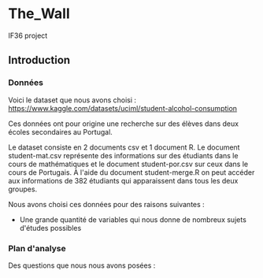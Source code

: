# The_Wall  
IF36 project  

## Introduction  

### Données  

Voici le dataset que nous avons choisi : https://www.kaggle.com/datasets/uciml/student-alcohol-consumption  
  
Ces données ont pour origine une recherche sur des élèves dans deux écoles secondaires au Portugal.   

Le dataset consiste en 2 documents csv et 1 document R. Le document student-mat.csv représente des informations sur des étudiants dans le cours de mathématiques et le document student-por.csv sur ceux dans le cours de Portugais. À l'aide du document student-merge.R on peut accéder aux informations de 382 étudiants qui apparaissent dans tous les deux groupes. 

Nous avons choisi ces données pour des raisons suivantes :   
+ Une grande quantité de variables qui nous donne de nombreux sujets d'études possibles  

### Plan d'analyse  

Des questions que nous nous avons posées :   
